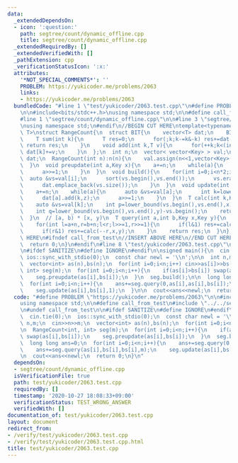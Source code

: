 ```yaml
---
data:
  _extendedDependsOn:
  - icon: ':question:'
    path: segtree/count/dynamic_offline.cpp
    title: segtree/count/dynamic_offline.cpp
  _extendedRequiredBy: []
  _extendedVerifiedWith: []
  _pathExtension: cpp
  _verificationStatusIcon: ':x:'
  attributes:
    '*NOT_SPECIAL_COMMENTS*': ''
    PROBLEM: https://yukicoder.me/problems/2063
    links:
    - https://yukicoder.me/problems/2063
  bundledCode: "#line 1 \"test/yukicoder/2063.test.cpp\"\n#define PROBLEM \"https://yukicoder.me/problems/2063\"\
    \n\n#include<bits/stdc++.h>\nusing namespace std;\n\n#define call_from_test\n\
    #line 1 \"segtree/count/dynamic_offline.cpp\"\n\n#line 3 \"segtree/count/dynamic_offline.cpp\"\
    \nusing namespace std;\n#endif\n//BEGIN CUT HERE\ntemplate<typename Key,typename\
    \ T>\nstruct RangeCount{\n  struct BIT{\n    vector<T> dat;\n    BIT(int n){dat.assign(++n,0);}\n\
    \    T sum(int k){\n      T res=0;\n      for(;k;k-=k&-k) res+=dat[k];\n     \
    \ return res;\n    }\n    void add(int k,T v){\n      for(++k;k<(int)dat.size();k+=k&-k)\
    \ dat[k]+=v;\n    }\n  };\n  int n;\n  vector< vector<Key> > val;\n  vector<BIT>\
    \ dat;\n  RangeCount(int n):n(n){\n    val.assign(n<<1,vector<Key>());\n    dat.reserve(n<<1);\n\
    \  }\n  void preupdate(int a,Key x){\n    a+=n;\n    while(a){\n      val[a].emplace_back(x);\n\
    \      a>>=1;\n    }\n  }\n  void build(){\n    for(int i=0;i<n*2;i++){\n    \
    \  auto &vs=val[i];\n      sort(vs.begin(),vs.end());\n      vs.erase(unique(vs.begin(),vs.end()),vs.end());\n\
    \      dat.emplace_back(vs.size());\n    }\n  }\n  void update(int a,Key x,T z){\n\
    \    a+=n;\n    while(a){\n      auto &vs=val[a];\n      int k=lower_bound(vs.begin(),vs.end(),x)-vs.begin();\n\
    \      dat[a].add(k,z);\n      a>>=1;\n    }\n  }\n  T calc(int k,Key x,Key y){\n\
    \    auto &vs=val[k];\n    int p=lower_bound(vs.begin(),vs.end(),x)-vs.begin();\n\
    \    int q=lower_bound(vs.begin(),vs.end(),y)-vs.begin();\n    return dat[k].sum(q)-dat[k].sum(p);\n\
    \  }\n  // [a, b) * [x, y)\n  T query(int a,int b,Key x,Key y){\n    T res=0;\n\
    \    for(int l=a+n,r=b+n;l<r;l>>=1,r>>=1){\n      if(l&1) res+=calc(l++,x,y);\n\
    \      if(r&1) res+=calc(--r,x,y);\n    }\n    return res;\n  }\n};\n//END CUT\
    \ HERE\n#ifndef call_from_test\n//INSERT ABOVE HERE\n//END CUT HERE\nsigned main(){\n\
    \  return 0;\n}\n#endif\n#line 8 \"test/yukicoder/2063.test.cpp\"\n#undef call_from_test\n\
    \n#ifdef SANITIZE\n#define IGNORE\n#endif\n\nsigned main(){\n  cin.tie(0);\n \
    \ ios::sync_with_stdio(0);\n  const char newl = '\\n';\n\n  int n,m;\n  cin>>n>>m;\n\
    \  vector<int> as(n),bs(n);\n  for(int i=0;i<n;i++) cin>>as[i]>>bs[i];\n\n  RangeCount<int,\
    \ int> seg(m);\n  for(int i=0;i<n;i++){\n    if(as[i]>bs[i]) swap(as[i],bs[i]);\n\
    \    seg.preupdate(as[i],bs[i]);\n  }\n  seg.build();\n\n  long long ans=0;\n\
    \  for(int i=0;i<n;i++){\n    ans+=seg.query(0,as[i],as[i],bs[i]);\n    ans+=seg.query(as[i],bs[i],bs[i],m);\n\
    \    seg.update(as[i],bs[i],1);\n  }\n\n  cout<<ans<<newl;\n  return 0;\n}\n"
  code: "#define PROBLEM \"https://yukicoder.me/problems/2063\"\n\n#include<bits/stdc++.h>\n\
    using namespace std;\n\n#define call_from_test\n#include \"../../segtree/count/dynamic_offline.cpp\"\
    \n#undef call_from_test\n\n#ifdef SANITIZE\n#define IGNORE\n#endif\n\nsigned main(){\n\
    \  cin.tie(0);\n  ios::sync_with_stdio(0);\n  const char newl = '\\n';\n\n  int\
    \ n,m;\n  cin>>n>>m;\n  vector<int> as(n),bs(n);\n  for(int i=0;i<n;i++) cin>>as[i]>>bs[i];\n\
    \n  RangeCount<int, int> seg(m);\n  for(int i=0;i<n;i++){\n    if(as[i]>bs[i])\
    \ swap(as[i],bs[i]);\n    seg.preupdate(as[i],bs[i]);\n  }\n  seg.build();\n\n\
    \  long long ans=0;\n  for(int i=0;i<n;i++){\n    ans+=seg.query(0,as[i],as[i],bs[i]);\n\
    \    ans+=seg.query(as[i],bs[i],bs[i],m);\n    seg.update(as[i],bs[i],1);\n  }\n\
    \n  cout<<ans<<newl;\n  return 0;\n}\n"
  dependsOn:
  - segtree/count/dynamic_offline.cpp
  isVerificationFile: true
  path: test/yukicoder/2063.test.cpp
  requiredBy: []
  timestamp: '2020-10-27 18:08:33+09:00'
  verificationStatus: TEST_WRONG_ANSWER
  verifiedWith: []
documentation_of: test/yukicoder/2063.test.cpp
layout: document
redirect_from:
- /verify/test/yukicoder/2063.test.cpp
- /verify/test/yukicoder/2063.test.cpp.html
title: test/yukicoder/2063.test.cpp
---
```

